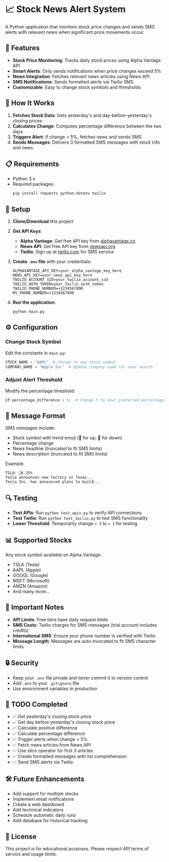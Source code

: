 # 📈 Stock News Alert System

A Python application that monitors stock price changes and sends SMS alerts with relevant news when significant price movements occur.

## 🚀 Features

- **Stock Price Monitoring**: Tracks daily stock prices using Alpha Vantage API
- **Smart Alerts**: Only sends notifications when price changes exceed 5%
- **News Integration**: Fetches relevant news articles using News API
- **SMS Notifications**: Sends formatted alerts via Twilio SMS
- **Customizable**: Easy to change stock symbols and thresholds

## 📱 How It Works

1. **Fetches Stock Data**: Gets yesterday's and day-before-yesterday's closing prices
2. **Calculates Change**: Computes percentage difference between the two days
3. **Triggers Alert**: If change > 5%, fetches news and sends SMS
4. **Sends Messages**: Delivers 3 formatted SMS messages with stock info and news

## 📋 Requirements

- Python 3.x
- Required packages:
  ```bash
  pip install requests python-dotenv twilio
  ```

## 🔧 Setup

1. **Clone/Download** this project

2. **Get API Keys**:
   - **Alpha Vantage**: Get free API key from [alphavantage.co](https://www.alphavantage.co/support/#api-key)
   - **News API**: Get free API key from [newsapi.org](https://newsapi.org/register)
   - **Twilio**: Sign up at [twilio.com](https://www.twilio.com/try-twilio) for SMS service

3. **Create `.env` file** with your credentials:
   ```env
   ALPHAVANTAGE_API_KEY=your_alpha_vantage_key_here
   NEWS_API_KEY=your_news_api_key_here
   TWILIO_ACCOUNT_SID=your_twilio_account_sid
   TWILIO_AUTH_TOKEN=your_twilio_auth_token
   TWILIO_PHONE_NUMBER=+1234567890
   MY_PHONE_NUMBER=+1234567890
   ```

4. **Run the application**:
   ```bash
   python main.py
   ```

## ⚙️ Configuration

### Change Stock Symbol
Edit the constants in `main.py`:
```python
STOCK_NAME = "AAPL"  # Change to any stock symbol
COMPANY_NAME = "Apple Inc"  # Update company name for news search
```

### Adjust Alert Threshold
Modify the percentage threshold:
```python
if percentage_difference > 5:  # Change 5 to your preferred percentage
```

## 📱 Message Format

SMS messages include:
- Stock symbol with trend emoji (🔺 for up, 🔻 for down)
- Percentage change
- News headline (truncated to fit SMS limits)
- News description (truncated to fit SMS limits)

Example:
```
TSLA: 🔺6.25%
Tesla announces new factory in Texas...
Tesla Inc. has announced plans to build...
```

## 🔍 Testing

- **Test APIs**: Run `python test_apis.py` to verify API connections
- **Test Twilio**: Run `python test_twilio.py` to test SMS functionality
- **Lower Threshold**: Temporarily change `> 5` to `> 1` for testing

## 📊 Supported Stocks

Any stock symbol available on Alpha Vantage:
- TSLA (Tesla)
- AAPL (Apple)
- GOOGL (Google)
- MSFT (Microsoft)
- AMZN (Amazon)
- And many more...

## 🚨 Important Notes

- **API Limits**: Free tiers have daily request limits
- **SMS Costs**: Twilio charges for SMS messages (trial account includes credits)
- **International SMS**: Ensure your phone number is verified with Twilio
- **Message Length**: Messages are auto-truncated to fit SMS character limits

## 🔒 Security

- Keep your `.env` file private and never commit it to version control
- Add `.env` to your `.gitignore` file
- Use environment variables in production

## 📝 TODO Completed

- ✅ Get yesterday's closing stock price
- ✅ Get day before yesterday's closing stock price  
- ✅ Calculate positive difference
- ✅ Calculate percentage difference
- ✅ Trigger alerts when change > 5%
- ✅ Fetch news articles from News API
- ✅ Use slice operator for first 3 articles
- ✅ Create formatted messages with list comprehension
- ✅ Send SMS alerts via Twilio

## 🛠️ Future Enhancements

- Add support for multiple stocks
- Implement email notifications
- Create a web dashboard
- Add technical indicators
- Schedule automatic daily runs
- Add database for historical tracking

## 📄 License

This project is for educational purposes. Please respect API terms of service and usage limits.
